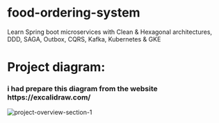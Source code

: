 # food-ordering-system
Learn Spring boot microservices with Clean &amp; Hexagonal architectures, DDD, SAGA, Outbox, CQRS, Kafka, Kubernetes &amp; GKE

<h1>Project diagram:</h1>

<h3>i had prepare this diagram from the website https://excalidraw.com/ </h3>

![project-overview-section-1](https://user-images.githubusercontent.com/83503063/226446892-214431fb-bb7e-4d58-acd1-6b7df5001849.png)
